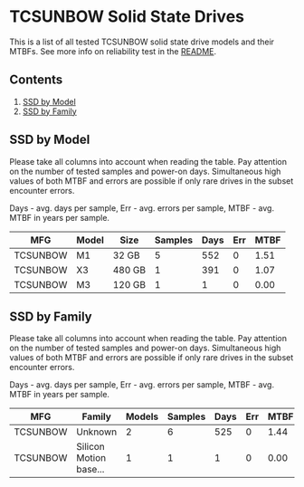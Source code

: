 TCSUNBOW Solid State Drives
===========================

This is a list of all tested TCSUNBOW solid state drive models and their MTBFs. See
more info on reliability test in the [README](https://github.com/bsdhw/SMART).

Contents
--------

1. [ SSD by Model  ](#ssd-by-model)
2. [ SSD by Family ](#ssd-by-family)

SSD by Model
------------

Please take all columns into account when reading the table. Pay attention on the
number of tested samples and power-on days. Simultaneous high values of both MTBF
and errors are possible if only rare drives in the subset encounter errors.

Days - avg. days per sample,
Err  - avg. errors per sample,
MTBF - avg. MTBF in years per sample.

| MFG       | Model              | Size   | Samples | Days  | Err   | MTBF |
|-----------|--------------------|--------|---------|-------|-------|------|
| TCSUNBOW  | M1                 | 32 GB  | 5       | 552   | 0     | 1.51   |
| TCSUNBOW  | X3                 | 480 GB | 1       | 391   | 0     | 1.07   |
| TCSUNBOW  | M3                 | 120 GB | 1       | 1     | 0     | 0.00   |

SSD by Family
-------------

Please take all columns into account when reading the table. Pay attention on the
number of tested samples and power-on days. Simultaneous high values of both MTBF
and errors are possible if only rare drives in the subset encounter errors.

Days - avg. days per sample,
Err  - avg. errors per sample,
MTBF - avg. MTBF in years per sample.

| MFG       | Family                 | Models | Samples | Days  | Err   | MTBF |
|-----------|------------------------|--------|---------|-------|-------|------|
| TCSUNBOW  | Unknown                | 2      | 6       | 525   | 0     | 1.44   |
| TCSUNBOW  | Silicon Motion base... | 1      | 1       | 1     | 0     | 0.00   |

